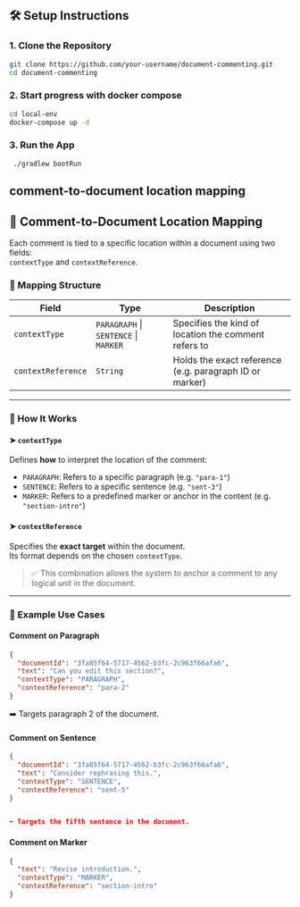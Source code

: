 ## 🛠 Setup Instructions

### 1. Clone the Repository

```bash
git clone https://github.com/your-username/document-commenting.git
cd document-commenting

```

### 2. Start progress with docker compose 
```bash
cd local-env
docker-compose up -d

```

### 3. Run the App
```declarative
 ./gradlew bootRun
```

## comment-to-document location mapping
## 🧠 Comment-to-Document Location Mapping

Each comment is tied to a specific location within a document using two fields:  
`contextType` and `contextReference`.

### 🔑 Mapping Structure

| Field              | Type                  | Description                                                         |
|--------------------|-----------------------|---------------------------------------------------------------------|
| `contextType`      | `PARAGRAPH` \| `SENTENCE` \| `MARKER` | Specifies the kind of location the comment refers to                |
| `contextReference` | `String`              | Holds the exact reference (e.g. paragraph ID or marker)             |

---

### 🧩 How It Works

#### ➤ `contextType`
Defines **how** to interpret the location of the comment:
- `PARAGRAPH`: Refers to a specific paragraph (e.g. `"para-1"`)
- `SENTENCE`: Refers to a specific sentence (e.g. `"sent-3"`)
- `MARKER`: Refers to a predefined marker or anchor in the content (e.g. `"section-intro"`)

#### ➤ `contextReference`
Specifies the **exact target** within the document.  
Its format depends on the chosen `contextType`.

> ✅ This combination allows the system to anchor a comment to any logical unit in the document.

---

### 📝 Example Use Cases

#### Comment on Paragraph

```json
{
  "documentId": "3fa85f64-5717-4562-b3fc-2c963f66afa6",
  "text": "Can you edit this section?",
  "contextType": "PARAGRAPH",
  "contextReference": "para-2"
}
```
➡️ Targets paragraph 2 of the document.

#### Comment on Sentence
```json
{
  "documentId": "3fa85f64-5717-4562-b3fc-2c963f66afa6",
  "text": "Consider rephrasing this.",
  "contextType": "SENTENCE",
  "contextReference": "sent-5"
}


➡️ Targets the fifth sentence in the document.

```
#### Comment on Marker
```json
{
  "text": "Revise introduction.",
  "contextType": "MARKER",
  "contextReference": "section-intro"
}

```


